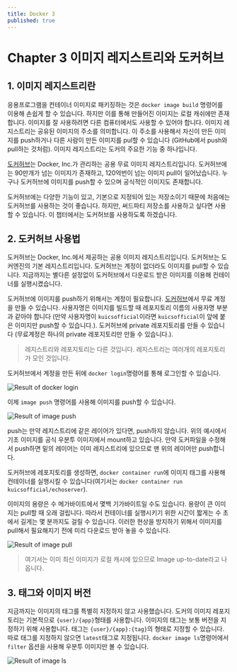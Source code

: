 ```yaml
---
title: Docker 3
published: true
---
```


# Chapter 3 이미지 레지스트리와 도커허브

## 1. 이미지 레지스트리란

응용프로그램을 컨테이너 이미지로 패키징하는 것은 `docker image build` 명령어를 이용해 손쉽게 할 수 있습니다. 하지만 이를 통해 만들어진 이미지는 로컬 캐쉬에만 존재합니다. 이미지를 잘 사용하려면 다른 컴퓨터에서도 사용할 수 있어야 합니다. 이미지 레지스트리는 공유된 이미지의 주소를 의미합니다. 이 주소를 사용해서 자신이 만든 이미지를 push하거나 다른 사람이 만든 이미지를 pul할 수 있습니다 (GitHub에서 push와 pull하는 것처럼). 이미지 레지스트리는 도커의 주요한 기능 중 하나입니다.

[도커허브](https://hub.docker.com)는 Docker, Inc.가 관리하는 공용 무료 이미지 레지스트리입니다. 도커허브에는 90만개가 넘는 이미지가 존재하고, 120억번이 넘는 이미지 pull이 일어났습니다. 누구나 도커허브에 이미지를 push할 수 있으며 공식적인 이미지도 존재합니다.

도커허브에는 다양한 기능이 있고, 기본으로 지정되어 있는 저장소이기 때문에 처음에는 도커허브를 사용하는 것이 좋습니다. 하지만, 써드파티 저장소를 사용하고 싶다면 사용할 수 있습니다. 이 챕터에서는 도커허브를 사용하도록 하겠습니다.

## 2. 도커허브 사용법

도커허브는 Docker, Inc.에서 제공하는 공용 이미지 레지스트리입니다. 도커허브는 도커엔진의 기본 레지스트리입니다. 도커허브는 계정이 없더라도 이미지를 pull할 수 있습니다. 지금까지는 별다른 설정없이 도커허브에서 다운로드 받은 이미지를 이용해 컨테이너를 실행시켰습니다.

도커허브에 이미지를 push하기 위해서는 계정이 필요합니다. [도커허브](https://hub.docker.com)에서 무료 계정을 만들 수 있습니다. 사용자명은 이미지를 빌드할 때 레포지토리 이름의 사용자명 부분과 같아야 합니다 (만약 사용자명이 `kuicsofficial`이라면 `kuicsofficial`이 앞에 붙은 이미지만 push할 수 있습니다.). 도커허브에 private 레포지토리를 만들 수 있습니다 (무료계정은 하나의 private 레포지토리만 만들 수 있습니다.).

> 레지스트리와 레포지토리는 다른 것입니다. 레지스트리는 여러개의 레포지토리가 모인 것입니다.

도커허브에서 계정을 만든 뒤에 `docker login`명령어를 통해 로그인할 수 있습니다.

![Result of docker login](/blog/assets/2019-11-12-Docker-3/docker_login.png)

이제 `image push` 명령어를 사용해 이미지를 push할 수 있습니다.

![Result of image push](/blog/assets/2019-11-12-Docker-3/image_push.png)

push는 만약 레지스트리에 같은 레이어가 있다면, push하지 않습니다. 위의 예시에서 기초 이미지를 공식 우분투 이미지에서 mount하고 있습니다. 만약 도커파일을 수정해서 push하면 밑의 레이어는 이미 레지스트리에 있으므로 맨 위의 레이어만 push합니다.

도커허브에 레포지토리를 생성하면, `docker container run`에 이미지 태그를 사용해 컨테이너를 실행시킬 수 있습니다(여기서는 `docker container run kuicsofficial/echoserver`).

이미지의 용량은 수 메가바이트에서 몇백 기가바이트일 수도 있습니다. 용량이 큰 이미지는 pull할 때 오래 걸립니다. 따라서 컨테이너를 실행시키기 위한 시간이 짧게는 수 초에서 길게는 몇 분까지도 걸릴 수 있습니다. 이러한 현상을 방지하기 위해서 이미지를 pull해서 필요해지기 전에 미리 다운로드 받아 놓을 수 있습니다.

![Result of image pull](/blog/assets/2019-11-12-Docker-3/image_pull.png)

>여기서는 이미 최신 이미지가 로컬 캐시에 있으므로 Image up-to-date라고 나옵니다.

## 3. 태그와 이미지 버전

지금까지는 이미지의 태그를 특별히 지정하지 않고 사용했습니다. 도커의 이미지 레포지토리는 기본적으로 `{user}/{app}`형태를 사용합니다. 이미지의 태그는 보통 버전을 지정하기 위해 사용합니다. 태그는 `{user}/{app}:{tag}`의 형태로 지정할 수 있습니다. 따로 태그를 지정하지 않으면 `latest`태그로 지정됩니다. `docker image ls`명령어에서 `filter` 옵션을 사용해 우분투 이미지만 볼 수 있습니다.

![Result of image ls](/blog/assets/2019-11-12-Docker-3/image_ls.png)

